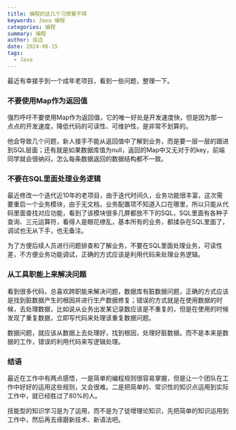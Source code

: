 ```yaml
---
title: 编程的这几个习惯要不得
keywords: Java 编程
categories: 编程
summary: 编程
author: 连边
date: 2024-06-15
tags:
  - Java
---
```




最近有幸接手到一个成年老项目，看到一些问题，整理一下。



### 不要使用Map作为返回值

强烈呼吁不要使用Map作为返回值，它的唯一好处是开发速度快，但是因为那一点点的开发速度，降低代码的可读性、可维护性，是非常不划算的。

他会导致几个问题，新人接手不能从返回值中了解到业务，而是要一层一层的跟进到SQL层面；还有就是如果数据库值为null，返回的Map中又无对于的key，前端同学就会很纳闷，怎么每条数据返回的数据结构都不一致。



### 不要在SQL里面处理业务逻辑

最近修改一个迭代近10年的老项目，由于迭代时间久，业务功能很丰富，这次需要重启一个业务模块，由于无文档，业务配置项不知道入口在哪里，所以只能从代码里面查找对应功能，看到了该模块很多几屏都放不下的SQL，SQL里面有各种子查询、三元运算符，看得人是眼花缭乱，基本所有的业务，都揉杂在SQL里面了，调试也无从下手，也无备注。

为了方便后续人员进行问题排查和了解业务，不要在SQL里面处理业务，可读性差，不方便业务功能调试，正确的方式应该是利用代码来处理业务逻辑。



### 从工具职能上来解决问题

看到很多代码，总喜欢跨职能来解决问题，数据库有脏数据问题，正确的方式应该是找到脏数据产生的根因并进行生产数据修复；错误的方式就是在使用数据的时候，去处理数据，比如说从业务出发某记录数应该是不重复的，但是在使用的时候发现了重复数据，立即写代码来处理该重复数据问题。

数据问题，就应该从数据上去处理好，找到根因，处理好脏数据。而不是本来是数据的工作，错误的利用代码来写逻辑处理。



### 结语

最近在工作中有两点感悟，一是简单的编程规则很容易掌握，但是让一个团队在工作中好好的运用这些规则，又会很难。二是把简单的、常识性的知识点运用到实际工作中，就已经胜过了80%的人。

技能型的知识学习是为了运用，而不是为了徒增理论知识，先把简单的知识运用到工作中，然后再去琢磨新技术、新语法吧。